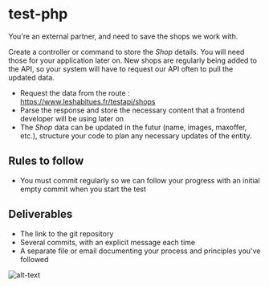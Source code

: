 # test-php

You're an external partner, and need to save the shops we work with.

Create a controller or command to store the *Shop* details. You will need those for your application later on.
New shops are regularly being added to the API, so your system will have to request our API often to pull the updated data.

- Request the data from the route : https://www.leshabitues.fr/testapi/shops
- Parse the response and store the necessary content that a frontend developer will be using later on
- The *Shop* data can be updated in the futur (name, images, maxoffer, etc.), structure your code to plan any necessary updates of the entity.

## Rules to follow
- You must commit regularly so we can follow your progress with an initial empty commit when you start the test

## Deliverables

- The link to the git repository
- Several commits, with an explicit message each time
- A separate file or email documenting your process and principles you've followed

![alt-text](https://s3.eu-west-3.amazonaws.com/lh-prod-static/img/job/test-mobile-view.png )
